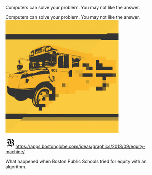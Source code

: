 Computers can solve your problem. You may not like the answer.

Computers can solve your problem. You may not like the answer.
![](../_resources/909d012435538e9eabe34312254499a7.png)

![](../_resources/4fdb486c0964d0a14a0c84a3543eb441.png)https://apps.bostonglobe.com/ideas/graphics/2018/09/equity-machine/

What happened when Boston Public Schools tried for equity with an algorithm.